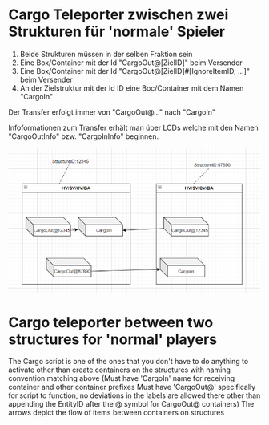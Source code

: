 # Cargo Teleporter zwischen zwei Strukturen für 'normale' Spieler

1. Beide Strukturen müssen in der selben Fraktion sein
1. Eine Box/Container mit der Id "CargoOut@\[ZielID\]" beim Versender
1. Eine Box/Container mit der Id "CargoOut@\[ZielID\]#\[IgnoreItemID, ...\]" beim Versender
1. An der Zielstruktur mit der Id ID eine Boc/Container mit dem Namen "CargoIn"

Der Transfer erfolgt immer von "CargoOut@..." nach "CargoIn"

Infoformationen zum Transfer erhält man über LCDs welche mit den Namen "CargoOutInfo" bzw. "CargoInInfo" beginnen.

![](CargoTeleport.png)

# Cargo teleporter between two structures for 'normal' players
The Cargo script is one of the ones that you don't have to do anything to activate other than create containers on the structures with naming convention matching above (Must have 'CargoIn' name for receiving container and other container prefixes Must have 'CargoOut@'  specifically for script to function, no deviations in the labels are allowed there other than appending the EntityID after the @ symbol for CargoOut@ containers) 
The arrows depict the flow of items between containers on structures 
